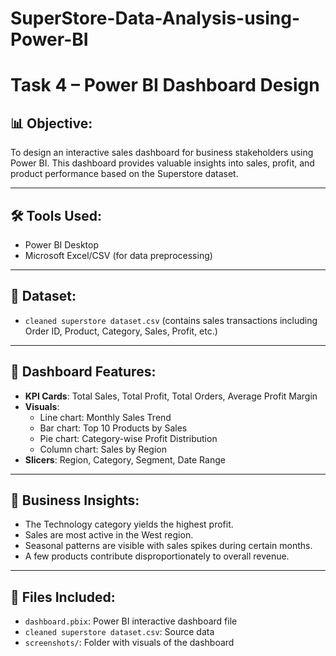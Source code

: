 # SuperStore-Data-Analysis-using-Power-BI

# Task 4 – Power BI Dashboard Design

## 📊 Objective:
To design an interactive sales dashboard for business stakeholders using Power BI. This dashboard provides valuable insights into sales, profit, and product performance based on the Superstore dataset.

---

## 🛠 Tools Used:
- Power BI Desktop
- Microsoft Excel/CSV (for data preprocessing)

---

## 📁 Dataset:
- `cleaned superstore dataset.csv` (contains sales transactions including Order ID, Product, Category, Sales, Profit, etc.)

---

## 🎯 Dashboard Features:
- **KPI Cards**: Total Sales, Total Profit, Total Orders, Average Profit Margin
- **Visuals**:
  - Line chart: Monthly Sales Trend
  - Bar chart: Top 10 Products by Sales
  - Pie chart: Category-wise Profit Distribution
  - Column chart: Sales by Region
- **Slicers**: Region, Category, Segment, Date Range

---

## 📌 Business Insights:
- The Technology category yields the highest profit.
- Sales are most active in the West region.
- Seasonal patterns are visible with sales spikes during certain months.
- A few products contribute disproportionately to overall revenue.

---

## 📎 Files Included:
- `dashboard.pbix`: Power BI interactive dashboard file
- `cleaned superstore dataset.csv`: Source data
- `screenshots/`: Folder with visuals of the dashboard

